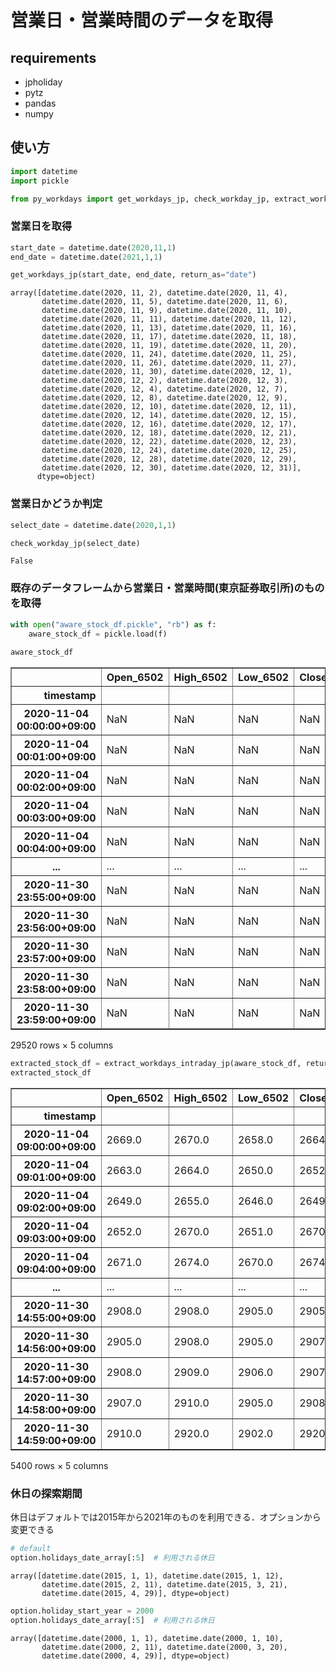 # 営業日・営業時間のデータを取得
## requirements
- jpholiday
- pytz
- pandas
- numpy

## 使い方

```python
import datetime
import pickle
```


```python
from py_workdays import get_workdays_jp, check_workday_jp, extract_workdays_jp, extract_workdays_intraday_jp, option
```

### 営業日を取得


```python
start_date = datetime.date(2020,11,1)
end_date = datetime.date(2021,1,1)

get_workdays_jp(start_date, end_date, return_as="date")
```




    array([datetime.date(2020, 11, 2), datetime.date(2020, 11, 4),
           datetime.date(2020, 11, 5), datetime.date(2020, 11, 6),
           datetime.date(2020, 11, 9), datetime.date(2020, 11, 10),
           datetime.date(2020, 11, 11), datetime.date(2020, 11, 12),
           datetime.date(2020, 11, 13), datetime.date(2020, 11, 16),
           datetime.date(2020, 11, 17), datetime.date(2020, 11, 18),
           datetime.date(2020, 11, 19), datetime.date(2020, 11, 20),
           datetime.date(2020, 11, 24), datetime.date(2020, 11, 25),
           datetime.date(2020, 11, 26), datetime.date(2020, 11, 27),
           datetime.date(2020, 11, 30), datetime.date(2020, 12, 1),
           datetime.date(2020, 12, 2), datetime.date(2020, 12, 3),
           datetime.date(2020, 12, 4), datetime.date(2020, 12, 7),
           datetime.date(2020, 12, 8), datetime.date(2020, 12, 9),
           datetime.date(2020, 12, 10), datetime.date(2020, 12, 11),
           datetime.date(2020, 12, 14), datetime.date(2020, 12, 15),
           datetime.date(2020, 12, 16), datetime.date(2020, 12, 17),
           datetime.date(2020, 12, 18), datetime.date(2020, 12, 21),
           datetime.date(2020, 12, 22), datetime.date(2020, 12, 23),
           datetime.date(2020, 12, 24), datetime.date(2020, 12, 25),
           datetime.date(2020, 12, 28), datetime.date(2020, 12, 29),
           datetime.date(2020, 12, 30), datetime.date(2020, 12, 31)],
          dtype=object)



### 営業日かどうか判定 


```python
select_date = datetime.date(2020,1,1)

check_workday_jp(select_date)
```




    False



### 既存のデータフレームから営業日・営業時間(東京証券取引所)のものを取得 


```python
with open("aware_stock_df.pickle", "rb") as f:
    aware_stock_df = pickle.load(f)
    
aware_stock_df
```




<div>
<style scoped>
    .dataframe tbody tr th:only-of-type {
        vertical-align: middle;
    }

    .dataframe tbody tr th {
        vertical-align: top;
    }

    .dataframe thead th {
        text-align: right;
    }
</style>
<table border="1" class="dataframe">
  <thead>
    <tr style="text-align: right;">
      <th></th>
      <th>Open_6502</th>
      <th>High_6502</th>
      <th>Low_6502</th>
      <th>Close_6502</th>
      <th>Volume_6502</th>
    </tr>
    <tr>
      <th>timestamp</th>
      <th></th>
      <th></th>
      <th></th>
      <th></th>
      <th></th>
    </tr>
  </thead>
  <tbody>
    <tr>
      <th>2020-11-04 00:00:00+09:00</th>
      <td>NaN</td>
      <td>NaN</td>
      <td>NaN</td>
      <td>NaN</td>
      <td>NaN</td>
    </tr>
    <tr>
      <th>2020-11-04 00:01:00+09:00</th>
      <td>NaN</td>
      <td>NaN</td>
      <td>NaN</td>
      <td>NaN</td>
      <td>NaN</td>
    </tr>
    <tr>
      <th>2020-11-04 00:02:00+09:00</th>
      <td>NaN</td>
      <td>NaN</td>
      <td>NaN</td>
      <td>NaN</td>
      <td>NaN</td>
    </tr>
    <tr>
      <th>2020-11-04 00:03:00+09:00</th>
      <td>NaN</td>
      <td>NaN</td>
      <td>NaN</td>
      <td>NaN</td>
      <td>NaN</td>
    </tr>
    <tr>
      <th>2020-11-04 00:04:00+09:00</th>
      <td>NaN</td>
      <td>NaN</td>
      <td>NaN</td>
      <td>NaN</td>
      <td>NaN</td>
    </tr>
    <tr>
      <th>...</th>
      <td>...</td>
      <td>...</td>
      <td>...</td>
      <td>...</td>
      <td>...</td>
    </tr>
    <tr>
      <th>2020-11-30 23:55:00+09:00</th>
      <td>NaN</td>
      <td>NaN</td>
      <td>NaN</td>
      <td>NaN</td>
      <td>NaN</td>
    </tr>
    <tr>
      <th>2020-11-30 23:56:00+09:00</th>
      <td>NaN</td>
      <td>NaN</td>
      <td>NaN</td>
      <td>NaN</td>
      <td>NaN</td>
    </tr>
    <tr>
      <th>2020-11-30 23:57:00+09:00</th>
      <td>NaN</td>
      <td>NaN</td>
      <td>NaN</td>
      <td>NaN</td>
      <td>NaN</td>
    </tr>
    <tr>
      <th>2020-11-30 23:58:00+09:00</th>
      <td>NaN</td>
      <td>NaN</td>
      <td>NaN</td>
      <td>NaN</td>
      <td>NaN</td>
    </tr>
    <tr>
      <th>2020-11-30 23:59:00+09:00</th>
      <td>NaN</td>
      <td>NaN</td>
      <td>NaN</td>
      <td>NaN</td>
      <td>NaN</td>
    </tr>
  </tbody>
</table>
<p>29520 rows × 5 columns</p>
</div>




```python
extracted_stock_df = extract_workdays_intraday_jp(aware_stock_df, return_as="df")
extracted_stock_df
```




<div>
<style scoped>
    .dataframe tbody tr th:only-of-type {
        vertical-align: middle;
    }

    .dataframe tbody tr th {
        vertical-align: top;
    }

    .dataframe thead th {
        text-align: right;
    }
</style>
<table border="1" class="dataframe">
  <thead>
    <tr style="text-align: right;">
      <th></th>
      <th>Open_6502</th>
      <th>High_6502</th>
      <th>Low_6502</th>
      <th>Close_6502</th>
      <th>Volume_6502</th>
    </tr>
    <tr>
      <th>timestamp</th>
      <th></th>
      <th></th>
      <th></th>
      <th></th>
      <th></th>
    </tr>
  </thead>
  <tbody>
    <tr>
      <th>2020-11-04 09:00:00+09:00</th>
      <td>2669.0</td>
      <td>2670.0</td>
      <td>2658.0</td>
      <td>2664.0</td>
      <td>93000.0</td>
    </tr>
    <tr>
      <th>2020-11-04 09:01:00+09:00</th>
      <td>2663.0</td>
      <td>2664.0</td>
      <td>2650.0</td>
      <td>2652.0</td>
      <td>17600.0</td>
    </tr>
    <tr>
      <th>2020-11-04 09:02:00+09:00</th>
      <td>2649.0</td>
      <td>2655.0</td>
      <td>2646.0</td>
      <td>2649.0</td>
      <td>19200.0</td>
    </tr>
    <tr>
      <th>2020-11-04 09:03:00+09:00</th>
      <td>2652.0</td>
      <td>2670.0</td>
      <td>2651.0</td>
      <td>2670.0</td>
      <td>31200.0</td>
    </tr>
    <tr>
      <th>2020-11-04 09:04:00+09:00</th>
      <td>2671.0</td>
      <td>2674.0</td>
      <td>2670.0</td>
      <td>2674.0</td>
      <td>12800.0</td>
    </tr>
    <tr>
      <th>...</th>
      <td>...</td>
      <td>...</td>
      <td>...</td>
      <td>...</td>
      <td>...</td>
    </tr>
    <tr>
      <th>2020-11-30 14:55:00+09:00</th>
      <td>2908.0</td>
      <td>2908.0</td>
      <td>2905.0</td>
      <td>2905.0</td>
      <td>26300.0</td>
    </tr>
    <tr>
      <th>2020-11-30 14:56:00+09:00</th>
      <td>2905.0</td>
      <td>2908.0</td>
      <td>2905.0</td>
      <td>2907.0</td>
      <td>21700.0</td>
    </tr>
    <tr>
      <th>2020-11-30 14:57:00+09:00</th>
      <td>2908.0</td>
      <td>2909.0</td>
      <td>2906.0</td>
      <td>2907.0</td>
      <td>27200.0</td>
    </tr>
    <tr>
      <th>2020-11-30 14:58:00+09:00</th>
      <td>2907.0</td>
      <td>2910.0</td>
      <td>2905.0</td>
      <td>2908.0</td>
      <td>42600.0</td>
    </tr>
    <tr>
      <th>2020-11-30 14:59:00+09:00</th>
      <td>2910.0</td>
      <td>2920.0</td>
      <td>2902.0</td>
      <td>2920.0</td>
      <td>146100.0</td>
    </tr>
  </tbody>
</table>
<p>5400 rows × 5 columns</p>
</div>



### 休日の探索期間

休日はデフォルトでは2015年から2021年のものを利用できる．オプションから変更できる


```python
# default
option.holidays_date_array[:5]  # 利用される休日
```




    array([datetime.date(2015, 1, 1), datetime.date(2015, 1, 12),
           datetime.date(2015, 2, 11), datetime.date(2015, 3, 21),
           datetime.date(2015, 4, 29)], dtype=object)




```python
option.holiday_start_year = 2000
option.holidays_date_array[:5]  # 利用される休日
```




    array([datetime.date(2000, 1, 1), datetime.date(2000, 1, 10),
           datetime.date(2000, 2, 11), datetime.date(2000, 3, 20),
           datetime.date(2000, 4, 29)], dtype=object)


